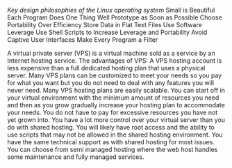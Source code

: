 *Key design philosophies of the Linux operating system*
Small is Beautiful
Each Program Does One Thing Well
Prototype as Soon as Possible
Choose Portability Over Efficiency
Store Data in Flat Text Files
Use Software Leverage
Use Shell Scripts to Increase Leverage and Portability
Avoid Captive User Interfaces
Make Every Program a Filter

A virtual private server (VPS) is a virtual machine sold as a service by an Internet hosting service.
The advantages of VPS:
A VPS hosting account is less expensive than a full dedicated hosting plan that uses a physical server.
Many VPS plans can be customized to meet your needs so you pay for what you want but you do not need to deal with any features you will never need.
Many VPS hosting plans are easily scalable. You can start off in your virtual environment with the minimum amount of resources you need and then as you grow gradually increase your hosting plan to accommodate your needs. You do not have to pay for excessive resources you have not yet grown into.
You have a lot more control over your virtual server than you do with shared hosting. You will likely have root access and the ability to use scripts that may not be allowed in the shared hosting environment.
You have the same technical support as with shared hosting for most issues.
You can choose from semi managed hosting where the web host handles some maintenance and fully managed services.



